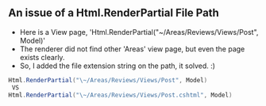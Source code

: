 ## An issue of a Html.RenderPartial File Path
- Here is a View page, 'Html.RenderPartial("\~/Areas/Reviews/Views/Post", Model)'
- The renderer did not find other 'Areas' view page, but even the page exists clearly.
- So, I added the file extension string on the path, it solved. :)

```c#
Html.RenderPartial("\~/Areas/Reviews/Views/Post", Model)
 VS
Html.RenderPartial("\~/Areas/Reviews/Views/Post.cshtml", Model)
```
